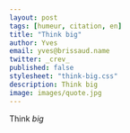 ```yaml
---
layout: post
tags: [humeur, citation, en]
title: "Think big"
author: Yves
email: yves@brissaud.name
twitter: _crev_
published: false
stylesheet: "think-big.css"
description: Think big
image: images/quote.jpg
---
```


<p class="quote">Think <em>big</em></p>

